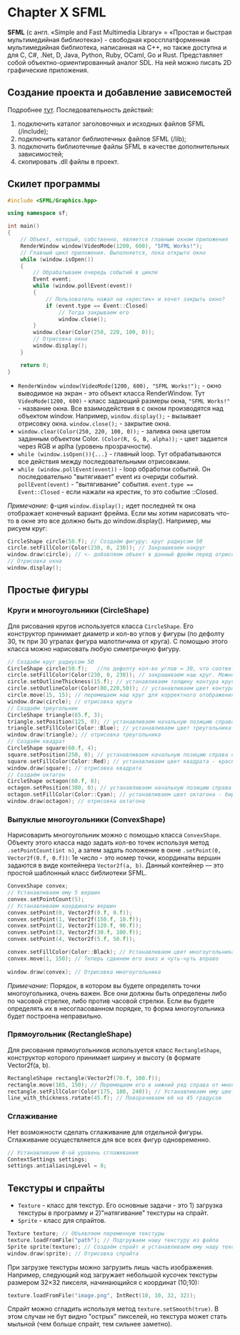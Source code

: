 # Chapter X SFML
**SFML** (с англ. «Simple and Fast Multimedia Library» = «Простая и быстрая мультимедийная библиотека») - свободная кроссплатформенная мультимедийная библиотека, написанная на C++, но также доступна и для C, C#, .Net, D, Java, Python, Ruby, OCaml, Go и Rust. Представляет собой объектно-ориентированный аналог SDL. На ней можно писать 2D графические приложения.
## Создание проекта и добавление зависемостей
Подробнее [тут](https://ravesli.com/graficheskaya-biblioteka-sfml-vstuplenie-i-ustanovka/). Последовательность действий:
1. подключить каталог заголовочных и исходных файлов SFML (/include);
2. подключить каталог библиотечных файлов SFML (/lib);
3. подключить библиотечные файлы SFML в качестве дополнительных зависимостей;
4. скопировать .dll файлы в проект.

## Скилет программы
```cpp
#include <SFML/Graphics.hpp>

using namespace sf;

int main()
{
	// Объект, который, собственно, является главным окном приложения
	RenderWindow window(VideoMode(1200, 600), "SFML Works!");
	// Главный цикл приложения. Выполняется, пока открыто окно
	while (window.isOpen())
	{
		// Обрабатываем очередь событий в цикле
		Event event;
		while (window.pollEvent(event))
		{
			// Пользователь нажал на «крестик» и хочет закрыть окно?
			if (event.type == Event::Closed)
				// Тогда закрываем его
				window.close();
		}
		window.clear(Color(250, 220, 100, 0));
		// Отрисовка окна	
		window.display();
	}

	return 0;
}
```
- `RenderWindow window(VideoMode(1200, 600), "SFML Works!");` - окно выводимое на экран - это объект класса RenderWindow. Тут `VideoMode(1200, 600)` - класс задающий размеры окна, `"SFML Works!"` - название окна. Все взаимодействия в с окном производятся над объектом  window. Например, `window.display();` - вызывает отрисовку окна. `window.close();` - закрытие окна.
- `window.clear(Color(250, 220, 100, 0));` - заливка окна цветом заданным объектом Color. `(Color(R, G, B, alpha));` - цвет задается через RGB и aplha (уровень прозрачности).
- `while (window.isOpen()){...}` - главный loop. Тут обрабатываются все действия между последовательными отрисовками. 
- `while (window.pollEvent(event))` - loop обработки событий. Он последовательно "вытягивает" event из очериди событий. `pollEvent(event)` - "вытягивание" события. `event.type == Event::Closed` - если нажали на крестик, то это событие ::Closed.

*Примечание:* ф-ция `window.display();` идет последней тк она отображает конечный вариант фрейма. Если мы хотим нарисовать что-то в окне это все должно быть до window.display(). Например, мы рисуем круг:
```cpp
CircleShape circle(50.f); // Создаём фигуру: круг радиусом 50
circle.setFillColor(Color(230, 0, 230)); // Закрашиваем накруг 
window.draw(circle); // <- добавляем объект в данный фрейм перед отрисовкой		
// Отрисовка окна
window.display();
```

## Простые фигуры 
### Круги и многоугольники (CircleShape)
Для рисования кругов используется класса `CircleShape`. Его конструктор принимает диаметр и кол-во углов у фигуры (по дефолту 30, тк при 30 угралах фигура малотличима от круга). С помощью этого класса можно нарисовать любую симетричную фигуру.
```cpp
// Создаём круг радиусом 50
CircleShape circle(50.f);	//по дефолту кол-во углов = 30, что соответствует кругу
circle.setFillColor(Color(230, 0, 230)); // закрашиваем наш круг. Можно добавить 4й параметр Color - прозрачность
circle.setOutlineThickness(15.f); // устанавливаем толщину контура круга
circle.setOutlineColor(Color(80,220,50)); // устанавливаем цвет контура
circle.move(15, 15); // перемещаем наш круг для корректного отображения в окне
window.draw(circle); // отрисовка круга	
// Создаём треугольник
CircleShape triangle(65.f, 3);
triangle.setPosition(125, 0); // устанавливаем начальную позицию справа от круга
triangle.setFillColor(Color::Blue); // устанавливаем цвет треугольника - синий
window.draw(triangle); // отрисовка треугольника
// Создаём квадрат
CircleShape square(60.f, 4);
square.setPosition(250, 0); // устанавливаем начальную позицию справа от треугольника
square.setFillColor(Color::Red); // устанавливаем цвет квадрата - красный
window.draw(square); // отрисовка квадрата
// Создаём октагон
CircleShape octagon(60.f, 8);
octagon.setPosition(380, 0); // устанавливаем начальную позицию справа от квадрата
octagon.setFillColor(Color::Cyan); // устанавливаем цвет октагона - бирюзовый
window.draw(octagon); // отрисовка октагона
```
### Выпуклые многоугольники (ConvexShape)
Нарисоварить многоугольник можно с помощью класса `ConvexShape`. Объекту этого класса надо задать кол-во точек используя метод `.setPointCount(int n)`, а затем задать положение в окне `.setPoint(0, Vector2f(0.f, 0.f))`: 1е число - это номер точки, координаты вершин задаются в виде контейнера `Vector2f(a, b)`. Данный контейнер — это простой шаблонный класс библиотеки SFML. 
```cpp
ConvexShape convex;
// Устанавливаем ему 5 вершин
convex.setPointCount(5);
// Устанавливаем координаты вершин
convex.setPoint(0, Vector2f(0.f, 0.f));
convex.setPoint(1, Vector2f(150.f, 10.f));
convex.setPoint(2, Vector2f(120.f, 90.f));
convex.setPoint(3, Vector2f(30.f, 100.f));
convex.setPoint(4, Vector2f(5.f, 50.f));

convex.setFillColor(Color::Black); // Устанавливаем цвет многоугольника - чёрный
convex.move(1, 150); // Теперь сдвинем его вниз и чуть-чуть вправо
 
window.draw(convex); // Отрисовка многоугольника
```
*Примечание:* Порядок, в котором вы будете определять точки многоугольника, очень важен. Все они должны быть определены либо по часовой стрелке, либо против часовой стрелки. Если вы будете определять их в несогласованном порядке, то форма многоугольника будет построена неправильно.

### Прямоугольник (RectangleShape)
Для рисования прямоугольников используется класс `RectangleShape`, конструктор которого принимает ширину и высоту (в формате Vector2f(a, b). 
```cpp
RectangleShape rectangle(Vector2f(70.f, 100.f));
rectangle.move(165, 150); // Перемещаем его в нижний ряд справа от многоугольника
rectangle.setFillColor(Color(175, 180, 240)); // Устанавливаем ему цвет
line_with_thickness.rotate(45.f); // Поворачиваем её на 45 градусов
```

### Сглаживание 
Нет возможности сделать сглаживание для отдельной фигуры. Сглаживание осуществляется для все всех фигур одновременно.
```cpp
// Устанавливаем 8-ой уровень сглаживания
ContextSettings settings;
settings.antialiasingLevel = 8;
```
## Текстуры и спрайты
- `Texture` - класс для текстур. Его основные задачи - это 1) загрузка текстуры в программу и 2)"натягивание" текстуры на спрайт.
- `Sprite` - класс для спрайтов.      
```cpp
Texture texture; // Объявляем переменную текстуры
texture.loadFromFile("path"); // Подгружаем нашу текстуру из файла 
Sprite sprite(texture); // Создаём спрайт и устанавливаем ему нашу текстуру
window.draw(sprite); // Отрисовка спрайта
```

При загрузке текстуры можно загрузить лишь часть изображения. Например, следующий код загружает небольшой кусочек текстуры размером 32×32 пикселя, начинающийся с координат (10;10): 
```cpp
texture.loadFromFile("image.png", IntRect(10, 10, 32, 32));
```   

Спрайт можно сгладить используя метод  `texture.setSmooth(true)`. В этом случаи  не бут видно "острых" пикселей, но текстура может стать мыльной (чем больше спрайт, тем сильнее заметно).
